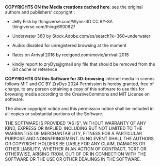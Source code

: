**COPYRIGHTS ON the Media creations cached here**: see the original authors and publishers' copyright :

- Jelly Fish by thingiverse.com/Wynn-3D  CC BY-SA  thingiverse.com/thing:6900627   <!-- cache:models/Jelly_Fish.stl    [CC BY-SA](https://creativecommons.org/licenses/by-sa/3.0/)  -->

 - Underwater 360 by Stock.Adobe.com/es/search?k=360+underwater 
     <!-- https://t3.ftcdn.net/jpg/11/35/65/78/240_F_1135657835_gZSeL43LSMpZSj6ACRrZq90hgBT94LPs.jpg -->
  
- Audio: disabled for unregistered browsing at the moment 

- Rates on Arrival 2016 by reelgood.com/movie/arrival-2016

- kindly report to zryDys@gmail any file that should be removed from the Git cache or reference 

  

**COPYRIGHTS ON this Software for 3D-browsing** internet media in scenes follows MIT and CC BY ZryDys 2024 Permission is hereby granted, free of charge, to any person obtaining a copy of this software to use this for browsing media according to the CreativeCommons and MIT License on software.

The above copyright notice and this permission notice shall be included in all copies or substantial portions of the Software.

THE SOFTWARE IS PROVIDED "AS IS", WITHOUT WARRANTY OF ANY KIND, EXPRESS OR IMPLIED, INCLUDING BUT NOT LIMITED TO THE WARRANTIES OF MERCHANTABILITY, FITNESS FOR A PARTICULAR PURPOSE AND NONINFRINGEMENT. IN NO EVENT SHALL THE AUTHORS OR COPYRIGHT HOLDERS BE LIABLE FOR ANY CLAIM, DAMAGES OR OTHER LIABILITY, WHETHER IN AN ACTION OF CONTRACT, TORT OR OTHERWISE, ARISING FROM, OUT OF OR IN CONNECTION WITH THE SOFTWARE OR THE USE OR OTHER DEALINGS IN THE SOFTWARE.
